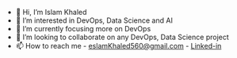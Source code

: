 - 👋 Hi, I’m Islam Khaled
- 👀 I’m interested in DevOps, Data Science and AI
- 🌱 I’m currently focusing more on DevOps
- 💞️ I’m looking to collaborate on any DevOps, Data Science project
- 📫 How to reach me - eslamKhaled560@gmail.com - [Linked-in](https://www.linkedin.com/in/islam-khaled-b11822121/)

<!---
eslamkhaled560/eslamkhaled560 is a ✨ special ✨ repository because its `README.md` (this file) appears on your GitHub profile.
You can click the Preview link to take a look at your changes.
--->
